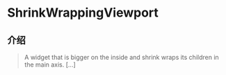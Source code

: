 # ShrinkWrappingViewport

## 介绍

> A widget that is bigger on the inside and shrink wraps its children in the main axis. [...]
